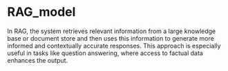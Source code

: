 # RAG_model
In RAG, the system retrieves relevant information from a large knowledge base or document store and then uses this information to generate more informed and contextually accurate responses.  This approach is especially useful in tasks like question answering, where access to factual data enhances the output.
